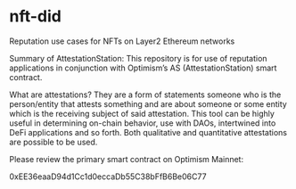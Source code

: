 # nft-did
Reputation use cases for NFTs on Layer2 Ethereum networks

Summary of AttestationStation:
This repository is for use of reputation applications in conjunction with Optimism’s AS (AttestationStation) smart contract.

What are attestations? They are a form of statements someone who is the person/entity that attests something and are about someone or some entity which is the receiving subject of said attestation. This tool can be highly useful in determining on-chain behavior, use with DAOs, intertwined into DeFi applications and so forth. Both qualitative and quantitative attestations are possible to be used.

Please review the primary smart contract on Optimism Mainnet: 

0xEE36eaaD94d1Cc1d0eccaDb55C38bFfB6Be06C77
